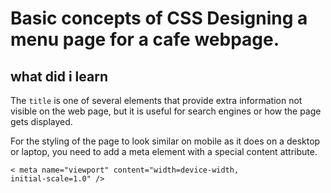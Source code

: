 # Basic concepts of CSS Designing a menu page for a cafe webpage.
## what did i learn

The <code>title</code> is one of several elements that provide extra information not visible on the web page, but it is useful for search engines or how the page gets displayed.

For the styling of the page to look similar on mobile as it does on a desktop or laptop, you need to add a meta element with a special content attribute.

<code>< meta name="viewport" content="width=device-width, initial-scale=1.0" /></code>
